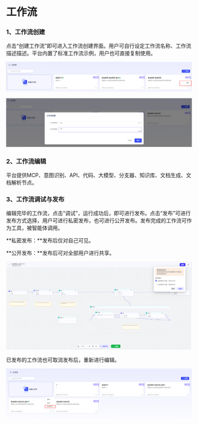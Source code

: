 # 工作流

### 1、工作流创建

点击“创建工作流”即可进入工作流创建界面。用户可自行设定工作流名称、工作流描述描述。平台内置了标准工作流示例，用户也可直接复制使用。

![image-20250725151902118](assets/image-20250725151902118.png)

![image-20250725151917928](assets/image-20250725151917928.png)

### 2、工作流编辑

平台提供MCP、意图识别、API、代码、大模型、分支器、知识库、文档生成、文档解析节点。

### 3、工作流调试与发布

编辑完毕的工作流，点击“调试”，运行成功后，即可进行发布。点击“发布”可进行发布方式选择，用户可进行私密发布，也可进行公开发布。发布完成的工作流可作为工具，被智能体调用。

**私密发布：**发布后仅对自己可见。

**公开发布：**发布后可对全部用户进行共享。

![image-20250820174855718](assets/image-20250820174855718.png)

已发布的工作流也可取消发布后，重新进行编辑。

![image-20250725154331266](assets/image-20250725154331266.png)